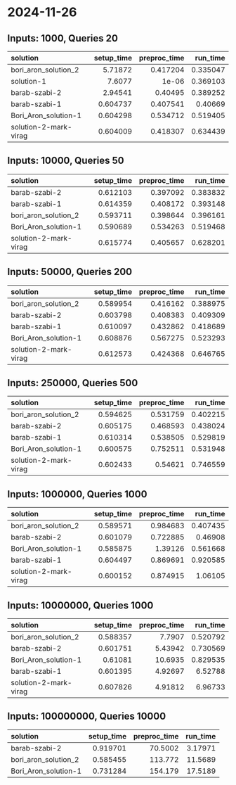 # 2024-11-26

## Inputs: 1000, Queries 20

| solution              |   setup_time |   preproc_time |   run_time |
|:----------------------|-------------:|---------------:|-----------:|
| bori_aron_solution_2  |     5.71872  |       0.417204 |   0.335047 |
| solution-1            |     7.6077   |       1e-06    |   0.369103 |
| barab-szabi-2         |     2.94541  |       0.40495  |   0.389252 |
| barab-szabi-1         |     0.604737 |       0.407541 |   0.40669  |
| Bori_Aron_solution-1  |     0.604298 |       0.534712 |   0.519405 |
| solution-2-mark-virag |     0.604009 |       0.418307 |   0.634439 |

## Inputs: 10000, Queries 50

| solution              |   setup_time |   preproc_time |   run_time |
|:----------------------|-------------:|---------------:|-----------:|
| barab-szabi-2         |     0.612103 |       0.397092 |   0.383832 |
| barab-szabi-1         |     0.614359 |       0.408172 |   0.393148 |
| bori_aron_solution_2  |     0.593711 |       0.398644 |   0.396161 |
| Bori_Aron_solution-1  |     0.590689 |       0.534263 |   0.519468 |
| solution-2-mark-virag |     0.615774 |       0.405657 |   0.628201 |

## Inputs: 50000, Queries 200

| solution              |   setup_time |   preproc_time |   run_time |
|:----------------------|-------------:|---------------:|-----------:|
| bori_aron_solution_2  |     0.589954 |       0.416162 |   0.388975 |
| barab-szabi-2         |     0.603798 |       0.408383 |   0.409309 |
| barab-szabi-1         |     0.610097 |       0.432862 |   0.418689 |
| Bori_Aron_solution-1  |     0.608876 |       0.567275 |   0.523293 |
| solution-2-mark-virag |     0.612573 |       0.424368 |   0.646765 |

## Inputs: 250000, Queries 500

| solution              |   setup_time |   preproc_time |   run_time |
|:----------------------|-------------:|---------------:|-----------:|
| bori_aron_solution_2  |     0.594625 |       0.531759 |   0.402215 |
| barab-szabi-2         |     0.605175 |       0.468593 |   0.438024 |
| barab-szabi-1         |     0.610314 |       0.538505 |   0.529819 |
| Bori_Aron_solution-1  |     0.600575 |       0.752511 |   0.531948 |
| solution-2-mark-virag |     0.602433 |       0.54621  |   0.746559 |

## Inputs: 1000000, Queries 1000

| solution              |   setup_time |   preproc_time |   run_time |
|:----------------------|-------------:|---------------:|-----------:|
| bori_aron_solution_2  |     0.589571 |       0.984683 |   0.407435 |
| barab-szabi-2         |     0.601079 |       0.722885 |   0.46908  |
| Bori_Aron_solution-1  |     0.585875 |       1.39126  |   0.561668 |
| barab-szabi-1         |     0.604497 |       0.869691 |   0.920585 |
| solution-2-mark-virag |     0.600152 |       0.874915 |   1.06105  |

## Inputs: 10000000, Queries 1000

| solution              |   setup_time |   preproc_time |   run_time |
|:----------------------|-------------:|---------------:|-----------:|
| bori_aron_solution_2  |     0.588357 |        7.7907  |   0.520792 |
| barab-szabi-2         |     0.601751 |        5.43942 |   0.730569 |
| Bori_Aron_solution-1  |     0.61081  |       10.6935  |   0.829535 |
| barab-szabi-1         |     0.601395 |        4.92697 |   6.52788  |
| solution-2-mark-virag |     0.607826 |        4.91812 |   6.96733  |

## Inputs: 100000000, Queries 10000

| solution             |   setup_time |   preproc_time |   run_time |
|:---------------------|-------------:|---------------:|-----------:|
| barab-szabi-2        |     0.919701 |        70.5002 |    3.17971 |
| bori_aron_solution_2 |     0.585455 |       113.772  |   11.5689  |
| Bori_Aron_solution-1 |     0.731284 |       154.179  |   17.5189  |